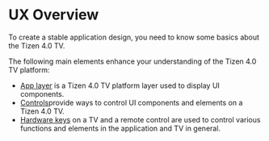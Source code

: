 # UX Overview

To create a stable application design, you need to know some basics about the Tizen 4.0 TV.

The following main elements enhance your understanding of the Tizen 4.0 TV platform:

-   [App layer](ux-overview/app-layer.md) is a Tizen 4.0 TV platform layer used to display UI components.
-   [Controls](ux-overview/controls.md)provide ways to control UI components and elements on a Tizen 4.0 TV.
-   [Hardware keys](ux-overview/hardware-keys.md) on a TV and a remote control are used to control various functions and elements in the application and TV in general.
